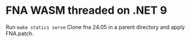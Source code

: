 # FNA WASM threaded on .NET 9

Run `make statics serve`
Clone fna 24.05 in a parent directory and apply FNA.patch.

